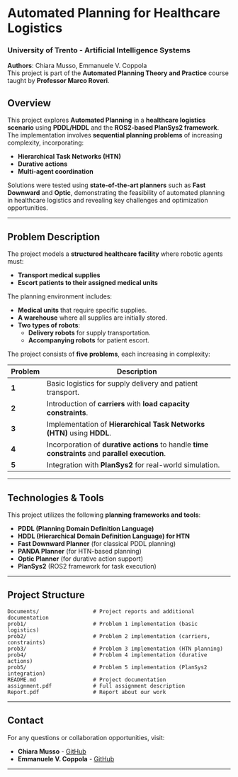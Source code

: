 # Automated Planning for Healthcare Logistics

### University of Trento - Artificial Intelligence Systems  
**Authors**: Chiara Musso, Emmanuele V. Coppola  
This project is part of the **Automated Planning Theory and Practice** course taught by **Professor Marco Roveri**.

## Overview

This project explores **Automated Planning** in a **healthcare logistics scenario** using **PDDL/HDDL** and the **ROS2-based PlanSys2 framework**. The implementation involves **sequential planning problems** of increasing complexity, incorporating:

- **Hierarchical Task Networks (HTN)**
- **Durative actions**
- **Multi-agent coordination**

Solutions were tested using **state-of-the-art planners** such as **Fast Downward** and **Optic**, demonstrating the feasibility of automated planning in healthcare logistics and revealing key challenges and optimization opportunities.

---

## Problem Description

The project models a **structured healthcare facility** where robotic agents must:

- **Transport medical supplies**  
- **Escort patients to their assigned medical units**  

The planning environment includes:

- **Medical units** that require specific supplies.
- **A warehouse** where all supplies are initially stored.
- **Two types of robots**:  
  - **Delivery robots** for supply transportation.  
  - **Accompanying robots** for patient escort.  

The project consists of **five problems**, each increasing in complexity:

| Problem | Description |
|---------|------------|
| **1** | Basic logistics for supply delivery and patient transport. |
| **2** | Introduction of **carriers** with **load capacity constraints**. |
| **3** | Implementation of **Hierarchical Task Networks (HTN)** using **HDDL**. |
| **4** | Incorporation of **durative actions** to handle **time constraints** and **parallel execution**. |
| **5** | Integration with **PlanSys2** for real-world simulation. |

---

## Technologies & Tools

This project utilizes the following **planning frameworks and tools**:

- **PDDL (Planning Domain Definition Language)**  
- **HDDL (Hierarchical Domain Definition Language) for HTN**  
- **Fast Downward Planner** (for classical PDDL planning)  
- **PANDA Planner** (for HTN-based planning)  
- **Optic Planner** (for durative action support)  
- **PlanSys2** (ROS2 framework for task execution)  

---

## Project Structure

```
Documents/                 # Project reports and additional documentation
prob1/                     # Problem 1 implementation (basic logistics)
prob2/                     # Problem 2 implementation (carriers, constraints)
prob3/                     # Problem 3 implementation (HTN planning)
prob4/                     # Problem 4 implementation (durative actions)
prob5/                     # Problem 5 implementation (PlanSys2 integration)
README.md                  # Project documentation
assignment.pdf             # Full assignment description
Report.pdf                 # Report about our work
```

---

## Contact

For any questions or collaboration opportunities, visit:

- **Chiara Musso** - [GitHub](https://github.com/ChiaraMuss)  
- **Emmanuele V. Coppola** - [GitHub](https://github.com/EmmanuelEngineer)  

---

